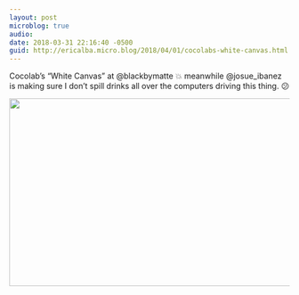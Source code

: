 ```yaml
---
layout: post
microblog: true
audio: 
date: 2018-03-31 22:16:40 -0500
guid: http://ericalba.micro.blog/2018/04/01/cocolabs-white-canvas.html
---
```

Cocolab’s “White Canvas” at @blackbymatte 💥 meanwhile @josue_ibanez is making sure I don’t spill drinks all over the computers driving this thing. 😕

<img src="http://micro.ericalba.com/uploads/2018/82136c61b8.jpg" width="600" height="337" />
